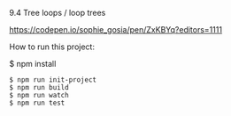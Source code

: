 9.4 Tree loops / loop trees

https://codepen.io/sophie_gosia/pen/ZxKBYq?editors=1111

How to run this project: 

   $ npm install

    $ npm run init-project 
    $ npm run build
    $ npm run watch
    $ npm run test 
